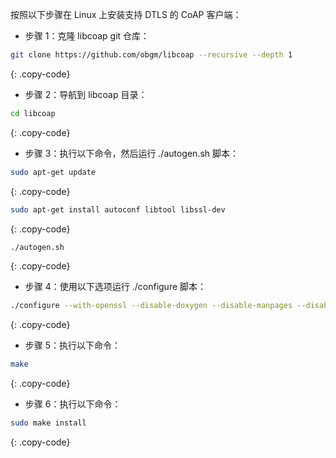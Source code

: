 按照以下步骤在 Linux 上安装支持 DTLS 的 CoAP 客户端：

- 步骤 1：克隆 libcoap git 仓库：

```bash
git clone https://github.com/obgm/libcoap --recursive --depth 1
```
{: .copy-code}

- 步骤 2：导航到 libcoap 目录：

```bash
cd libcoap
```
{: .copy-code}

- 步骤 3：执行以下命令，然后运行 ./autogen.sh 脚本：

```bash
sudo apt-get update
```
{: .copy-code}


```bash
sudo apt-get install autoconf libtool libssl-dev
```
{: .copy-code}


```bash
./autogen.sh
```
{: .copy-code}

- 步骤 4：使用以下选项运行 ./configure 脚本：

```bash
./configure --with-openssl --disable-doxygen --disable-manpages --disable-shared
```
{: .copy-code}

- 步骤 5：执行以下命令：

```bash
make
```
{: .copy-code}

- 步骤 6：执行以下命令：

```bash
sudo make install
```
{: .copy-code}